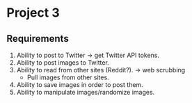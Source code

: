 # Project 3

## Requirements
1. Ability to post to Twitter -> get Twitter API tokens.
2. Ability to post images to Twitter.
3. Ability to read from other sites (Reddit?). -> web scrubbing
	- Pull images from other sites.
4. Ability to save images in order to post them.
5. Ability to manipulate images/randomize images.
